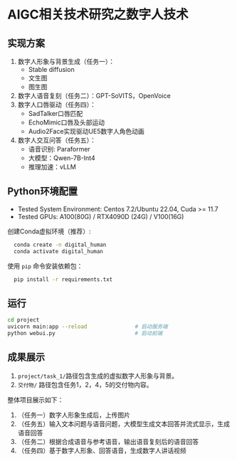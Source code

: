 # AIGC相关技术研究之数字人技术


## 实现方案
1. 数字人形象与背景生成（任务一）：
    - Stable diffusion
    - 文生图
    - 图生图
2. 数字人语音复刻（任务二）：GPT-SoVITS，OpenVoice
3. 数字人口唇驱动（任务四）：
    - SadTalker口唇匹配
    - EchoMimic口唇及头部运动
    - Audio2Face实现驱动UE5数字人角色动画
4. 数字人交互问答（任务五）：
    - 语音识别: Paraformer
    - 大模型：Qwen-7B-Int4
    - 推理加速：vLLM


## Python环境配置
- Tested System Environment: Centos 7.2/Ubuntu 22.04, Cuda >= 11.7
- Tested GPUs: A100(80G) / RTX4090D (24G) / V100(16G)


创建Conda虚拟环境（推荐）:
```bash
  conda create -n digital_human
  conda activate digital_human
```

使用 `pip` 命令安装依赖包：
```bash
  pip install -r requirements.txt
```

## 运行

```bash
cd project
uvicorn main:app --reload               # 启动服务端
python webui.py                         # 启动前端
```

## 成果展示

1. `project/task_1/`路径包含生成的虚拟数字人形象与背景。
2. `交付物/` 路径包含任务1，2，4，5的交付物内容。

整体项目展示如下：

1. （任务一）数字人形象生成后，上传图片
2. （任务五）输入文本问题与语音问题，大模型生成文本回答并流式显示，生成语音回答
3. （任务二）根据合成语音与参考语音，输出语音复刻后的语音回答
4. （任务四）基于数字人形象、回答语音，生成数字人讲话视频
